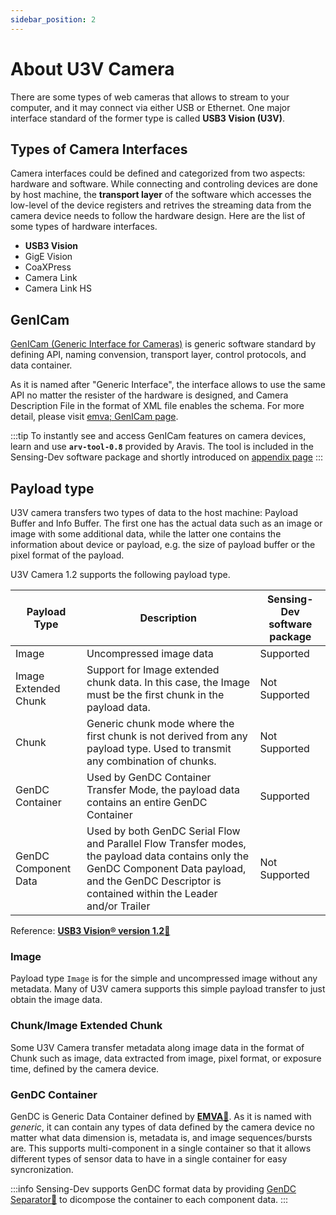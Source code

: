 ```yaml
---
sidebar_position: 2
---
```


# About U3V Camera

There are some types of web cameras that allows to stream to your computer, and it may connect via either USB or Ethernet. One  major interface standard of the former type is called **USB3 Vision (U3V)**. 

## Types of Camera Interfaces

Camera interfaces could be defined and categorized from two aspects: hardware and software. While connecting and controling devices are done by host machine, the **transport layer** of the software which accesses the low-level of the device registers and retrives the streaming data from the camera device needs to follow the hardware design. Here are the list of some types of hardware interfaces.

* **USB3 Vision**
* GigE Vision
* CoaXPress
* Camera Link
* Camera Link HS

## GenICam

[GenICam (Generic Interface for Cameras)](https://www.emva.org/standards-technology/genicam/) is generic software standard by defining API, naming convension, transport layer, control protocols, and data container. 

As it is named after "Generic Interface", the interface allows to use the same API no matter the resister of the hardware is designed, and Camera Description File in the format of XML file enables the schema. For more detail, please visit [emva; GenICam page](https://www.emva.org/standards-technology/genicam/).

:::tip
To instantly see and access GenICam features on camera devices, learn and use **`arv-tool-0.8`** provided by Aravis. The tool is included in the Sensing-Dev software package and shortly introduced on [appendix page](/docs/external/aravis/arv-tools.md)
:::

## Payload type

U3V camera transfers two types of data to the host machine: Payload Buffer and Info Buffer. The first one has the actual data such as an image or image with some additional data, while the latter one contains the information about device or payload, e.g. the size of payload buffer or the pixel format of the payload.

U3V Camera 1.2 supports the following payload type.

| Payload Type | Description | Sensing-Dev software package | 
| --------   | ------- | ------- |
| Image | Uncompressed image data | Supported | 
| Image Extended Chunk | Support for Image extended chunk data. In this case, the Image must be the first chunk in the payload data. | Not Supported | 
| Chunk | Generic chunk mode where the first chunk is not derived from any payload type. Used to transmit any combination of chunks. | Not Supported | 
| GenDC Container | Used by GenDC Container Transfer Mode, the payload data contains an entire GenDC Container | Supported | 
| GenDC Component Data | Used by both GenDC Serial Flow and Parallel Flow Transfer modes, the payload data contains only the GenDC Component Data payload, and the GenDC Descriptor is contained within the Leader and/or Trailer | Not Supported | 

Reference: [**USB3 Vision® version 1.2**&#128279;](https://www.automate.org/a3-content/usb3-vision-standard)

### Image

Payload type `Image` is for the simple and uncompressed image without any metadata. Many of U3V camera supports this simple payload transfer to just obtain the image data.

### Chunk/Image Extended Chunk

Some U3V Camera transfer metadata along image data in the format of Chunk such as image, data extracted from image, pixel format, or exposure time, defined by the camera device. 

### GenDC Container

GenDC is Generic Data Container defined by [**EMVA**&#128279;](https://www.emva.org/). As it is named with *generic*, it can contain any types of data defined by the camera device no matter what data dimension is, metadata is, and image sequences/bursts are. This supports multi-component in a single container so that it allows different types of sensor data to have in a single container for easy syncronization.

:::info
Sensing-Dev supports GenDC format data by providing [GenDC Separator&#128279;](https://github.com/Sensing-Dev/GenDC) to dicompose the container to each component data.
:::
